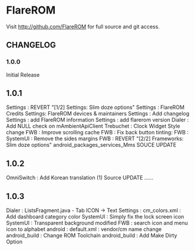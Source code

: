FlareROM
===============

Visit http://github.com/FlareROM for full source and git access.

CHANGELOG
---------

### 1.0.0
Initial Release

## 1.0.1
Settings : REVERT "[1/2] Settings: Slim doze options"
Settings : FlareROM Credits
Settings: FlareROM devices & maintainers
Settings : Add changelog
Settings : add FlareROM information
Settings : add flarerom version
Dialer : Add NULL check on mAmbientApiClient
Trebuchet : Clock Widget Style change
FWB : Improve scrolling cache
FWB : Fix back button tinting:
FWB : SystemUI : Remove the sides margins
FWB : REVERT "[2/2] Frameworks: Slim doze options"
android_packages_services_Mms SOUCE UPDATE

## 1.0.2
OmniSwitch : Add Korean translation (1)
Source UPDATE
......

## 1.0.3
Dialer : ListsFragment.java - Tab ICON -> Text
Settings : cm_colors.xml : Add dashboard category color 
SystemUI : Simply fix the lock screen icon 
SystemUI : Transparent background modified 
FWB : search icon and menu icon to alphabet 
android : default.xml : vendor/cm name change 
android_build : Change ROM Toolchain 
android_build : Add Make Dirty Option 